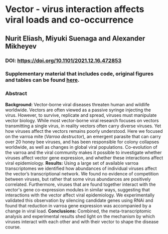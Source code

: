 # Vector - virus interaction affects viral loads and co-occurrence
## Nurit Eliash, Miyuki Suenaga and Alexander Mikheyev
### DOI: https://doi.org/10.1101/2021.12.16.472853

### Supplementary material that includes code, original figures and tables can be found [here](https://nurit-eliash.github.io/varroa-virus-networks/).

### Abstract
**Background:** Vector-borne viral diseases threaten human and wildlife worldwide. Vectors are often viewed as a passive syringe injecting the virus. However, to survive, replicate and spread, viruses must manipulate vector biology. While most vector-borne viral research focuses on vectors transmitting a single virus, in reality vectors often carry diverse viruses. Yet how viruses affect the vectors remains poorly understood. Here we focused on the varroa mite (*Varroa destructor*), an emergent parasite that can carry over 20 honey bee viruses, and has been responsible for colony collapses worldwide, as well as changes in global viral populations. Co-evolution of the varroa and the viral community makes it possible to investigate whether viruses affect vector gene expression, and whether these interactions affect viral epidemiology. **Results:** Using a large set of available varroa transcriptomes we identified how abundances of individual viruses affect the vector’s transcriptional network. We found no evidence of competition between viruses, but rather that some virus abundances are positively correlated.  Furthermore, viruses that are found together interact with the vector's gene co-expression modules in similar ways, suggesting that interactions with the vector affect viral epidemiology. We experimentally validated this observation by silencing candidate genes using RNAi and found that reduction in varroa gene expression was accompanied by a change in viral load. **Conclusions:** Combined, the meta-transcriptomic analysis and experimental results shed light on the mechanism by which viruses interact with each other and with their vector to shape the disease course.
